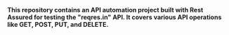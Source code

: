 **This repository contains an API automation project built with Rest Assured for testing the "reqres.in" API. It covers various API operations like GET, POST, PUT, and DELETE.**
